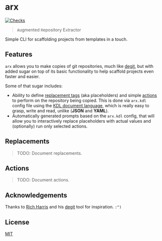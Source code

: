 # arx

[![Checks](https://img.shields.io/github/workflow/status/norskeld/arx/checks?style=flat-square&colorA=22272d&colorB=22272d&label=checks)](https://github.com/norskeld/arx/actions/workflows/checks.yml)

> `A`ugmented `R`epository E`x`tractor

Simple CLI for scaffolding projects from templates in a touch.

## Features

`arx` allows you to make copies of git repositories, much like [degit], but with added sugar on top of its basic functionality to help scaffold projects even faster and easier.

Some of that sugar includes:

- Ability to define [replacement tags](#replacements) (aka placeholders) and simple [actions](#actions) to perform on the repository being copied. This is done via `arx.kdl` config file using the [KDL document language][kdl], which is really easy to grasp, write and read, unlike (**JSON** and **YAML**).
- Automatically generated prompts based on the `arx.kdl` config, that will allow you to interactively replace placeholders with actual values and (optionally) run only selected actions.

## Replacements

> TODO: Document replacements.

## Actions

> TODO: Document actions.

## Acknowledgements

Thanks to [Rich Harris][rich-harris] and his [degit] tool for inspiration. `:^)`

## License

[MIT](./LICENSE)

<!-- Links. -->
[degit]: https://github.com/Rich-Harris/degit
[kdl]: https://github.com/kdl-org/kdl
[rich-harris]: https://github.com/Rich-Harris
